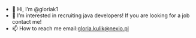 - 👋 Hi, I’m @gloriak1
- 👀 I’m interested in recruiting java developers! If you are looking for a job contact me!
- 📫 How to reach me email:gloria.kulik@nexio.pl
